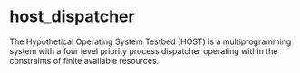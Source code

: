 host_dispatcher
===============

The Hypothetical Operating System Testbed (HOST) is a multiprogramming system with a four level priority process dispatcher operating within the constraints of finite available resources.
